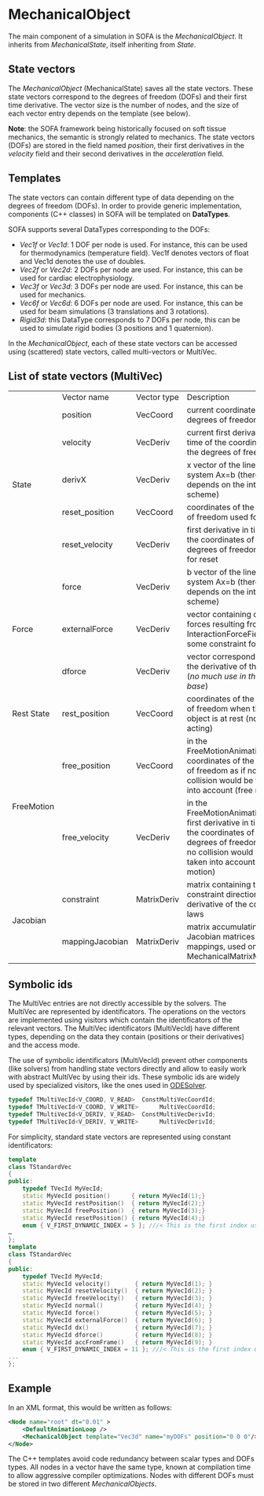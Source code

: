 MechanicalObject
================

The main component of a simulation in SOFA is the _MechanicalObject_. It inherits from _MechanicalState_, itself inheriting from _State_.


State vectors
-------------

The _MechanicalObject_ (MechanicalState) saves all the state vectors. These state vectors correspond to the degrees of freedom (DOFs) and their first time derivative. The vector size is the number of nodes, and the size of each vector entry depends on the template (see below).

**Note**: the SOFA framework being historically focused on soft tissue mechanics, the semantic is strongly related to mechanics. The state vectors (DOFs) are stored in the field named _position_, their first derivatives in the _velocity_ field and their second derivatives in the _acceleration_ field.


Templates
---------

The state vectors can contain different type of data depending on the degrees of freedom (DOFs). In order to provide generic implementation, components (C++ classes) in SOFA will be templated on **DataTypes**.

SOFA supports several DataTypes corresponding to the DOFs:

*   _Vec1f_ or _Vec1d_: 1 DOF per node is used. For instance, this can be used for thermodynamics (temperature field). Vec1f denotes vectors of float and Vec1d denotes the use of doubles.
*   _Vec2f_ or _Vec2d_: 2 DOFs per node are used. For instance, this can be used for cardiac electrophysiology.
*   _Vec3f_ or _Vec3d_: 3 DOFs per node are used. For instance, this can be used for mechanics.
*   _Vec6f_ or _Vec6d_: 6 DOFs per node are used. For instance, this can be used for beam simulations (3 translations and 3 rotations).
*   _Rigid3d_: this DataType corresponds to 7 DOFs per node, this can be used to simulate rigid bodies (3 positions and 1 quaternion).


In the _MechanicalObject_, each of these state vectors can be accessed using (scattered) state vectors, called multi-vectors or MultiVec. 



List of state vectors (MultiVec)
--------------------------------

<table>
<tbody>
  <tr>
    <td></td>
    <td>Vector name<br></td>
    <td>Vector type</td>
    <td>Description</td>
  </tr>
  <tr>
    <td rowspan="5">State</td>
    <td>position</td>
    <td>VecCoord</td>
    <td>current coordinates of the degrees of freedom</td>
  </tr>
  <tr>
    <td>velocity</td>
    <td>VecDeriv</td>
    <td>current first derivative in time of the coordinates of the degrees of freedom</td>
  </tr>
  <tr>
    <td>derivX</td>
    <td>VecDeriv</td>
    <td>x vector of the linear system Ax=b (therefore depends on the integration scheme)</td>
  </tr>
  <tr>
    <td>reset_position</td>
    <td>VecCoord</td>
    <td>coordinates of the degrees of freedom used for reset</td>
  </tr>
  <tr>
    <td>reset_velocity</td>
    <td>VecDeriv</td>
    <td>first derivative in time of the coordinates of the degrees of freedom used for reset</td>
  </tr>
  <tr>
    <td rowspan="3">Force</td>
    <td>force</td>
    <td>VecDeriv</td>
    <td>b vector of the linear system Ax=b (therefore depends on the integration scheme)</td>
  </tr>
  <tr>
    <td>externalForce</td>
    <td>VecDeriv</td>
    <td>vector containing only forces resulting from InteractionForceFields and some constraint forces</td>
  </tr>
  <tr>
    <td>dforce</td>
    <td>VecDeriv</td>
    <td>vector corresponding to the derivative of the forces (<em>no much use in the code base</em>)</td>
  </tr>
  <tr>
    <td>Rest State</td>
    <td>rest_position</td>
    <td>VecCoord</td>
    <td>coordinates of the degrees of freedom when the object is at rest (no force acting)</td>
  </tr>
  <tr>
    <td rowspan="2">FreeMotion</td>
    <td>free_position</td>
    <td>VecCoord</td>
    <td>in the FreeMotionAnimationLoop, coordinates of the degrees of freedom as if no collision would be taken into account (free motion)</td>
  </tr>
  <tr>
    <td>free_velocity</td>
    <td>VecDeriv</td>
    <td>in the FreeMotionAnimationLoop, first derivative in time of the coordinates of the degrees of freedom as if no collision would be taken into account (free motion)</td>
  </tr>
  <tr>
    <td rowspan="2">Jacobian</td>
    <td>constraint</td>
    <td>MatrixDeriv</td>
    <td>matrix containing the constraint directions, i.e. derivative of the constraint laws</td>
  </tr>
  <tr>
    <td>mappingJacobian</td>
    <td>MatrixDeriv</td>
    <td>matrix accumulating the Jacobian matrices of mappings, used only in the MechanicalMatrixMapper</td>
  </tr>
</tbody>
</table>



Symbolic ids
------------

The MultiVec entries are not directly accessible by the solvers. The MultiVec are represented by identificators. The operations on the vectors are implemented using visitors which contain the identificators of the relevant vectors. The MultiVec identificators (MultiVecId) have different types, depending on the data they contain
(positions or their derivatives) and the access mode.

The use of symbolic identificators (MultiVecId) prevent other components (like solvers) from handling state vectors directly and allow to easily work with abstract MultiVec by using their ids. These symbolic ids are widely used by specialized visitors, like the ones used in [ODESolver](https://www.sofa-framework.org/community/doc/main-principles/system-resolution/integration-schemes/).

``` cpp
typedef TMultiVecId<V_COORD, V_READ>  ConstMultiVecCoordId;
typedef TMultiVecId<V_COORD, V_WRITE>      MultiVecCoordId;
typedef TMultiVecId<V_DERIV, V_READ>  ConstMultiVecDerivId;
typedef TMultiVecId<V_DERIV, V_WRITE>      MultiVecDerivId;
```


For simplicity, standard state vectors are represented using constant identificators:

``` cpp
template
class TStandardVec
{
public:
    typedef TVecId MyVecId;
    static MyVecId position()      { return MyVecId(1);}
    static MyVecId restPosition()  { return MyVecId(2);}
    static MyVecId freePosition()  { return MyVecId(3);}
    static MyVecId resetPosition() { return MyVecId(4);}
    enum { V_FIRST_DYNAMIC_INDEX = 5 }; ///< This is the first index used for dynamically allocated vectors
…
};
template
class TStandardVec
{
public:
    typedef TVecId MyVecId;
    static MyVecId velocity()       { return MyVecId(1); }
    static MyVecId resetVelocity()  { return MyVecId(2); }
    static MyVecId freeVelocity()   { return MyVecId(3); }
    static MyVecId normal()         { return MyVecId(4); }
    static MyVecId force()          { return MyVecId(5); }
    static MyVecId externalForce()  { return MyVecId(6); }
    static MyVecId dx()             { return MyVecId(7); }
    static MyVecId dforce()         { return MyVecId(8); }
    static MyVecId accFromFrame()   { return MyVecId(9); }
    enum { V_FIRST_DYNAMIC_INDEX = 11 }; ///< This is the first index used for dynamically allocated vectors
...
};
```



Example
-------

In an XML format, this would be written as follows:
```xml
<Node name="root" dt="0.01" >
    <DefaultAnimationLoop />
    <MechanicalObject template="Vec3d" name="myDOFs" position="0 0 0"/>
</Node>
```

The C++ templates avoid code redundancy between scalar types and DOFs types. All nodes in a vector have the same type, known at compilation time to allow aggressive compiler optimizations. Nodes with different DOFs must be stored in two different _MechanicalObjects_.

